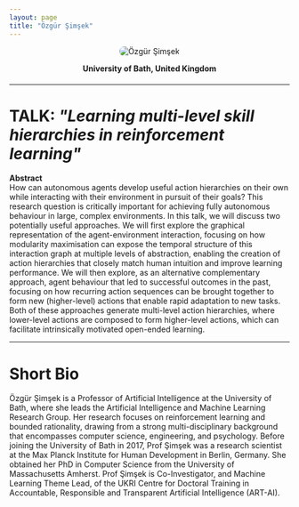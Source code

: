 ```yaml
---
layout: page
title: "Özgür Şimşek"
---
```


<div style="text-align:center; margin-bottom:20px;">
  <img src="/assets/img/simsek-headshot.png" alt="Özgür Şimşek" style="max-width:220px; border-radius:8px;">
  <p><strong>University of Bath, United Kingdom</strong></p>
</div>

---

# TALK: *"Learning multi-level skill hierarchies in reinforcement learning"*

**Abstract**  
How can autonomous agents develop useful action hierarchies on their own while interacting with their environment in pursuit of their goals? This research question is critically important for achieving fully autonomous behaviour in large, complex environments. In this talk, we will discuss two potentially useful approaches. We will first explore the graphical representation of the agent-environment interaction, focusing on how modularity maximisation can expose the temporal structure of this interaction graph at multiple levels of abstraction, enabling the creation of action hierarchies that closely match human intuition and improve learning performance. We will then explore, as an alternative complementary approach, agent behaviour that led to successful outcomes in the past, focusing on how recurring action sequences can be brought together to form new (higher-level) actions that enable rapid adaptation to new tasks. Both of these approaches generate multi-level action hierarchies, where lower-level actions are composed to form higher-level actions, which can facilitate intrinsically motivated open-ended learning.

---

# Short Bio

Özgür Şimşek is a Professor of Artificial Intelligence at the University of Bath, where she leads the Artificial Intelligence and Machine Learning Research Group. Her research focuses on reinforcement learning and bounded rationality, drawing from a strong multi-disciplinary background that encompasses computer science, engineering, and psychology. Before joining the University of Bath in 2017, Prof Şimşek was a research scientist at the Max Planck Institute for Human Development in Berlin, Germany. She obtained her PhD in Computer Science from the University of Massachusetts Amherst. Prof Şimşek is Co-Investigator, and Machine Learning Theme Lead, of the UKRI Centre for Doctoral Training in Accountable, Responsible and Transparent Artificial Intelligence (ART-AI). 
